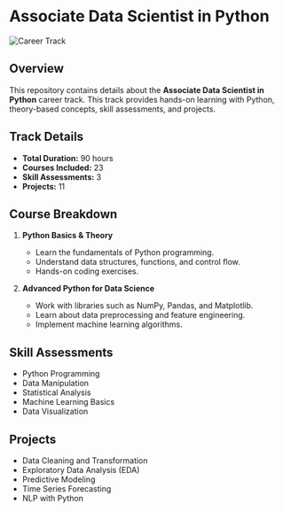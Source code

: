 # Associate Data Scientist in Python

![Career Track](https://example.com/track-banner.png)  

## Overview  
This repository contains details about the **Associate Data Scientist in Python** career track. This track provides hands-on learning with Python, theory-based concepts, skill assessments, and projects.

## Track Details  
- **Total Duration:** 90 hours  
- **Courses Included:** 23
- **Skill Assessments:** 3
- **Projects:** 11  

## Course Breakdown  
1. **Python Basics & Theory**  
   - Learn the fundamentals of Python programming.  
   - Understand data structures, functions, and control flow.  
   - Hands-on coding exercises.  

2. **Advanced Python for Data Science**  
   - Work with libraries such as NumPy, Pandas, and Matplotlib.  
   - Learn about data preprocessing and feature engineering.  
   - Implement machine learning algorithms.  

## Skill Assessments  
- Python Programming  
- Data Manipulation  
- Statistical Analysis  
- Machine Learning Basics  
- Data Visualization  

## Projects  
- Data Cleaning and Transformation  
- Exploratory Data Analysis (EDA)  
- Predictive Modeling  
- Time Series Forecasting  
- NLP with Python  
 


